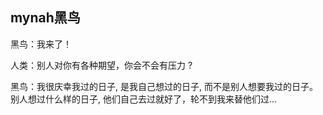 ## mynah黑鸟

黑鸟：我来了！

人类：别人对你有各种期望，你会不会有压力 ?

黑鸟：我很庆幸我过的日子, 是我自己想过的日子, 而不是别人想要我过的日子。 别人想过什么样的日子, 他们自己去过就好了，轮不到我来替他们过... 
